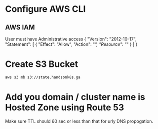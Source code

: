 # Configure AWS CLI 
## AWS IAM 
User must have Administrative access 
{
    "Version": "2012-10-17",
    "Statement": [
        {
            "Effect": "Allow",
            "Action": "*",
            "Resource": "*"
        }
    ]
}

# Create S3 Bucket 

```bash
aws s3 mb s3://state.handsonk8s.ga
```

# Add you domain / cluster name is Hosted Zone using Route 53 

Make sure TTL should 60 sec or less than that for urly DNS propogation.
